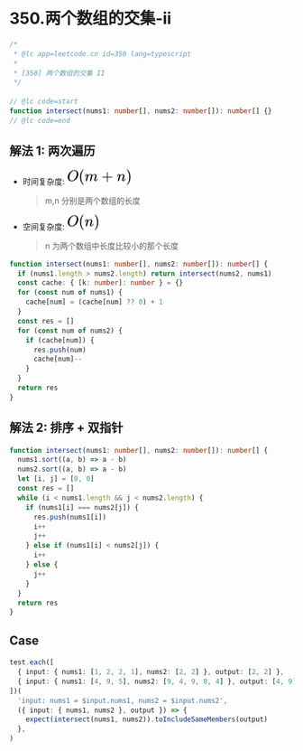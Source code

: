# 350.两个数组的交集-ii

```ts
/*
 * @lc app=leetcode.cn id=350 lang=typescript
 *
 * [350] 两个数组的交集 II
 */

// @lc code=start
function intersect(nums1: number[], nums2: number[]): number[] {}
// @lc code=end
```

## 解法 1: 两次遍历

- 时间复杂度: <!-- $O(m+n)$ --> <img style="transform: translateY(0.1em); background: white;" src="./svg/o-m-add-n.svg" alt="O(m+n)">
  > m,n 分别是两个数组的长度
- 空间复杂度: <!-- $O(n)$ --> <img style="transform: translateY(0.1em); background: white;" src="./svg/o-n.svg" alt="O(n)">
  > n 为两个数组中长度比较小的那个长度

```ts
function intersect(nums1: number[], nums2: number[]): number[] {
  if (nums1.length > nums2.length) return intersect(nums2, nums1)
  const cache: { [k: number]: number } = {}
  for (const num of nums1) {
    cache[num] = (cache[num] ?? 0) + 1
  }
  const res = []
  for (const num of nums2) {
    if (cache[num]) {
      res.push(num)
      cache[num]--
    }
  }
  return res
}
```

## 解法 2: 排序 + 双指针

```ts
function intersect(nums1: number[], nums2: number[]): number[] {
  nums1.sort((a, b) => a - b)
  nums2.sort((a, b) => a - b)
  let [i, j] = [0, 0]
  const res = []
  while (i < nums1.length && j < nums2.length) {
    if (nums1[i] === nums2[j]) {
      res.push(nums1[i])
      i++
      j++
    } else if (nums1[i] < nums2[j]) {
      i++
    } else {
      j++
    }
  }
  return res
}
```

## Case

```ts
test.each([
  { input: { nums1: [1, 2, 2, 1], nums2: [2, 2] }, output: [2, 2] },
  { input: { nums1: [4, 9, 5], nums2: [9, 4, 9, 8, 4] }, output: [4, 9] },
])(
  'input: nums1 = $input.nums1, nums2 = $input.nums2',
  ({ input: { nums1, nums2 }, output }) => {
    expect(intersect(nums1, nums2)).toIncludeSameMembers(output)
  },
)
```
